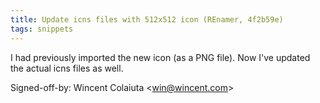```yaml
---
title: Update icns files with 512x512 icon (REnamer, 4f2b59e)
tags: snippets
---
```


I had previously imported the new icon (as a PNG file). Now I've updated the actual icns files as well.

Signed-off-by: Wincent Colaiuta &lt;win@wincent.com&gt;
